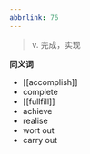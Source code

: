 ```yaml
---
abbrlink: 76
---
```

> v. 完成，实现

**同义词**

- [[accomplish]]
- complete
- [[fullfill]]
- achieve
- realise
- wort out
- carry out